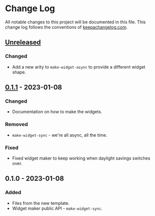 # Change Log
All notable changes to this project will be documented in this file. This change log follows the conventions of [keepachangelog.com](http://keepachangelog.com/).

## [Unreleased]
### Changed
- Add a new arity to `make-widget-async` to provide a different widget shape.

## [0.1.1] - 2023-01-08
### Changed
- Documentation on how to make the widgets.

### Removed
- `make-widget-sync` - we're all async, all the time.

### Fixed
- Fixed widget maker to keep working when daylight savings switches over.

## 0.1.0 - 2023-01-08
### Added
- Files from the new template.
- Widget maker public API - `make-widget-sync`.

[Unreleased]: https://github.com/israelias/lein-clojure-lib/compare/0.1.1...HEAD
[0.1.1]: https://github.com/israelias/lein-clojure-lib/compare/0.1.0...0.1.1
